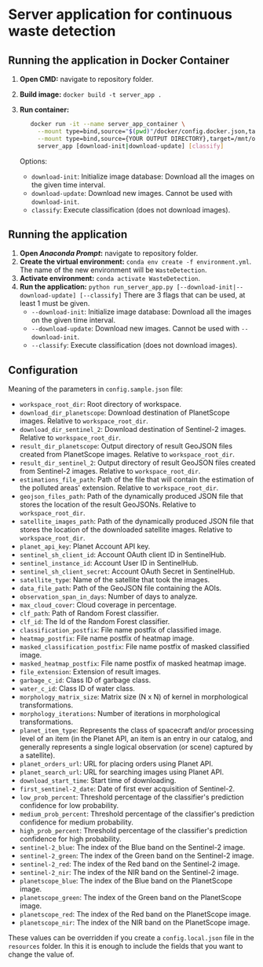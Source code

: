 # Server application for continuous waste detection

## Running the application in Docker Container

1. **Open CMD:** navigate to repository folder.
2. **Build image:** `docker build -t server_app .`
3. **Run container:**

   ```bash
      docker run -it --name server_app_container \
        --mount type=bind,source="$(pwd)"/docker/config.docker.json,target=/mnt/config.docker.json,readonly \
        --mount type=bind,source={YOUR OUTPUT DIRECTORY},target=/mnt/output \
        server_app [download-init|download-update] [classify]
   ```

   Options:

   - `download-init`: Initialize image database: Download all the images on the given time interval.
   - `download-update`: Download new images. Cannot be used with `download-init`.
   - `classify`: Execute classification (does not download images).

## Running the application

1. **Open _Anaconda Prompt_:** navigate to repository folder.
2. **Create the virtual environment:** `conda env create -f environment.yml`. The name of the new environment will be `WasteDetection`.
3. **Activate environment:** `conda activate WasteDetection`.
4. **Run the application:** `python run_server_app.py [--download-init|--download-update] [--classify]` There are 3 flags that can be used, at least 1 must be given.
   - `--download-init`: Initialize image database: Download all the images on the given time interval.
   - `--download-update`: Download new images. Cannot be used with `--download-init`.
   - `--classify`: Execute classification (does not download images).

## Configuration

Meaning of the parameters in `config.sample.json` file:

- `workspace_root_dir`: Root directory of workspace.
- `download_dir_planetscope`: Download destination of PlanetScope images. Relative to `workspace_root_dir`.
- `download_dir_sentinel_2`: Download destination of Sentinel-2 images. Relative to `workspace_root_dir`.
- `result_dir_planetscope`: Output directory of result GeoJSON files created from PlanetScope images. Relative to `workspace_root_dir`.
- `result_dir_sentinel_2`: Output directory of result GeoJSON files created from Sentinel-2 images. Relative to `workspace_root_dir`.
- `estimations_file_path`: Path of the file that will contain the estimation of the polluted areas' extension. Relative to `workspace_root_dir`.
- `geojson_files_path`: Path of the dynamically produced JSON file that stores the location of the result GeoJSONs. Relative to `workspace_root_dir`.
- `satellite_images_path`: Path of the dynamically produced JSON file that stores the location of the downloaded satellite images. Relative to `workspace_root_dir`.
- `planet_api_key`: Planet Account API key.
- `sentinel_sh_client_id`: Account OAuth client ID in SentinelHub.
- `sentinel_instance_id`: Account User ID in SentinelHub.
- `sentinel_sh_client_secret`: Account OAuth Secret in SentinelHub.
- `satellite_type`: Name of the satellite that took the images.
- `data_file_path`: Path of the GeoJSON file containing the AOIs.
- `observation_span_in_days`: Number of days to analyze.
- `max_cloud_cover`: Cloud coverage in percentage.
- `clf_path`: Path of Random Forest classifier.
- `clf_id`: The Id of the Random Forest classifier.
- `classification_postfix`: File name postfix of classified image.
- `heatmap_postfix`: File name postfix of heatmap image.
- `masked_classification_postfix`: File name postfix of masked classified image.
- `masked_heatmap_postfix`: File name postfix of masked heatmap image.
- `file_extension`: Extension of result images.
- `garbage_c_id`: Class ID of garbage class.
- `water_c_id`: Class ID of water class.
- `morphology_matrix_size`: Matrix size (N x N) of kernel in morphological transformations.
- `morphology_iterations`: Number of iterations in morphological transformations.
- `planet_item_type`: Represents the class of spacecraft and/or processing level of an item (in the Planet API, an item is an entry in our catalog, and generally represents a single logical observation (or scene) captured by a satellite).
- `planet_orders_url`: URL for placing orders using Planet API.
- `planet_search_url`: URL for searching images using Planet API.
- `download_start_time`: Start time of downloading.
- `first_sentinel-2_date`: Date of first ever acquisition of Sentinel-2.
- `low_prob_percent`: Threshold percentage of the classifier's prediction confidence for low probability.
- `medium_prob_percent`: Threshold percentage of the classifier's prediction confidence for medium probability.
- `high_prob_percent`: Threshold percentage of the classifier's prediction confidence for high probability.
- `sentinel-2_blue`: The index of the Blue band on the Sentinel-2 image.
- `sentinel-2_green`: The index of the Green band on the Sentinel-2 image.
- `sentinel-2_red`: The index of the Red band on the Sentinel-2 image.
- `sentinel-2_nir`: The index of the NIR band on the Sentinel-2 image.
- `planetscope_blue`: The index of the Blue band on the PlanetScope image.
- `planetscope_green`: The index of the Green band on the PlanetScope image.
- `planetscope_red`: The index of the Red band on the PlanetScope image.
- `planetscope_nir`: The index of the NIR band on the PlanetScope image.

These values can be overridden if you create a `config.local.json` file in the `resources` folder. In this it is enough to include the fields that you want to change the value of.
